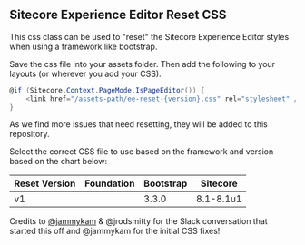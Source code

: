 ## Sitecore Experience Editor Reset CSS

This css class can be used to "reset" the Sitecore Experience Editor styles when using a framework like bootstrap.

Save the css file into your assets folder. Then add the following to your layouts (or wherever you add your CSS).

```csharp
@if (Sitecore.Context.PageMode.IsPageEditor()) {
    <link href="/assets-path/ee-reset-{version}.css" rel="stylesheet" />
}
```

As we find more issues that need resetting, they will be added to this repository.

Select the correct CSS file to use based on the framework and version based on the chart below:

|Reset Version    |Foundation    |Bootstrap     |Sitecore      |
|-----------------|--------------|--------------|--------------|
|v1               |              |         3.3.0|     8.1-8.1u1|



Credits to [@jammykam](https://twitter.com/jammykam) & @jrodsmitty for the Slack conversation that started this off and @jammykam for the initial CSS fixes!